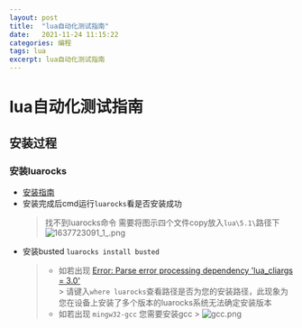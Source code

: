 ```yaml
---
layout: post
title:  "lua自动化测试指南"
date:   2021-11-24 11:15:22
categories: 编程
tags: lua
excerpt: lua自动化测试指南
---
```


# lua自动化测试指南

## 安装过程

### 安装luarocks

* [安装指南](https://www.cnblogs.com/xulang/p/12535667.html)
* 安装完成后cmd运行`luarocks`看是否安装成功
  > 找不到luarocks命令 需要将图示四个文件copy放入`lua\5.1\`路径下
  > ![1637723091_1_.png](https://i.loli.net/2021/11/24/HaimyRg9jqLStwb.png)
* 安装busted `luarocks install busted`
  > * 如若出现 [Error: Parse error processing dependency 'lua_cliargs = 3.0'](https://github.com/Olivine-Labs/busted/issues/590)  
      >   请键入`where luarocks`查看路径是否为您的安装路径，此现象为您在设备上安装了多个版本的luarocks系统无法确定安装版本
  > * 如若出现 `mingw32-gcc` 您需要安装gcc
      >    ![gcc.png](https://i.loli.net/2021/11/24/AjSJhNkOZ4FwKLY.png)